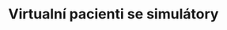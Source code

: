 # Virtualní pacienti se simulátory
<div aurelia-app="main">
<bdl-panels title="Kazuistiky">
 <bdl-panel href="#k1-01.md" title="Muž 60-let, ABB &nbsp;&nbsp;&nbsp;&nbsp;&nbsp;&nbsp;&nbsp;&nbsp;&nbsp;&nbsp;&nbsp;" icon="old_patient_small.jpg"></bdl-panel>
 <bdl-panel href="#k2-01.md" title="Muž 60-let, ABB2" icon="old_patient_small.jpg"></bdl-panel>
 
 <bdl-panel href="#k3-01.md" title="Žena 30-let, AFS" icon="slide_2-3_komiks_05_skvrny_small.jpg"></bdl-panel>
 <bdl-panel href="#k4-01.md" title="Muž 30-let ALI" icon="slide_21_predel_v2_small2.jpg"></bdl-panel>
 
 <bdl-panel href="#k1dm1/index.md" title="Muž 42-let DKA dušnost/DM&nbsp;&nbsp;&nbsp;&nbsp;&nbsp;&nbsp;&nbsp;&nbsp;&nbsp;&nbsp;&nbsp;" icon="old_patient_small.jpg"></bdl-panel>
 <bdl-panel href="#k2dm1/index.md" title="Muž 50-let, bezvědomí &nbsp;&nbsp;&nbsp;&nbsp;&nbsp;&nbsp;&nbsp;&nbsp;&nbsp;&nbsp;&nbsp;" icon="old_patient_small.jpg"></bdl-panel>
</bdl-panels>
</div>
